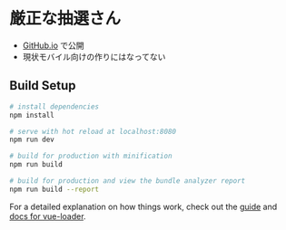 # 厳正な抽選さん

- [GitHub.io](https://masakurapa.github.io/genseisan/) で公開
- 現状モバイル向けの作りにはなってない

## Build Setup

``` bash
# install dependencies
npm install

# serve with hot reload at localhost:8080
npm run dev

# build for production with minification
npm run build

# build for production and view the bundle analyzer report
npm run build --report
```

For a detailed explanation on how things work, check out the [guide](http://vuejs-templates.github.io/webpack/) and [docs for vue-loader](http://vuejs.github.io/vue-loader).
